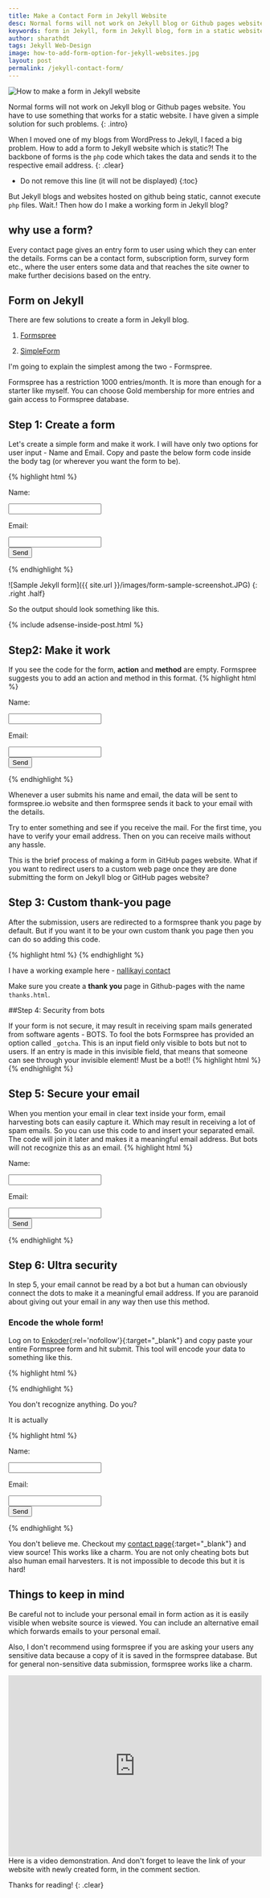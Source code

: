 ```yaml
---
title: Make a Contact Form in Jekyll Website
desc: Normal forms will not work on Jekyll blog or Github pages website. You have to use something that works for a static website. I have given a simple solution for such problems.
keywords: form in Jekyll, form in Jekyll blog, form in a static website, formspree
author: sharathdt
tags: Jekyll Web-Design
image: how-to-add-form-option-for-jekyll-websites.jpg
layout: post
permalink: /jekyll-contact-form/
---
```


<img alt="How to make a form in Jekyll website" title="How to make a form in Jekyll website" itemprop="thumbnailUrl" class="left half noborder" src="{{ site.url }}/images/how-to-add-form-option-for-jekyll-websites.jpg">

<i class="fa fa-quote-left fa-3x fa-pull-left fa-border"></i>Normal forms will not work on Jekyll blog or Github pages website. You have to use something that works for a static website. I have given a simple solution for such problems.
{: .intro}

When I moved one of my blogs from WordPress to Jekyll, I faced a big problem. How to add a form to Jekyll website which is static?! The backbone of forms is the ```php``` code which takes the data and sends it to the respective email address.
{: .clear}

<div class="clear"></div>   


* Do not remove this line (it will not be displayed) 
{:toc}

But Jekyll blogs and websites hosted on github being static, cannot execute ```php``` files. Wait.! Then how do I make a working form in Jekyll blog?

## why use a form?
Every contact page gives an entry form to user using which they can enter the details. Forms can be a contact form, subscription form, survey form etc., where the user enters some data and that reaches the site owner to make further decisions based on the entry.

## Form on Jekyll
There are few solutions to create a form in Jekyll blog.

1. [Formspree](http://formspree.io)

2. [SimpleForm](https://getsimpleform.com/)

I'm going to explain the simplest among the two - Formspree. 

Formspree has a restriction 1000 entries/month. It is more than enough for a starter like myself. You can choose Gold membership for more entries and gain access to Formspree database.



## Step 1: Create a form

Let's create a simple form and make it work. I will have only two options for user input - Name and Email. Copy and paste the below form code inside the body tag (or wherever you want the form to be).

{% highlight html  %}
<form action="" method="">
    <p>Name: </p><input type="text" name="name"><br />
    <p>Email: </p><input type="email" name="email"><br />
    <input type="submit" value="Send">
</form>
{% endhighlight %}


![Sample Jekyll form]({{ site.url }}/images/form-sample-screenshot.JPG)
{: .right .half}

So the output should look something like this.

<div class="clear"></div>

{% include adsense-inside-post.html %}

## Step2: Make it work

If you see the code for the form, **action** and **method** are empty. Formspree suggests you to add an action and method in this format.
{% highlight html %}

<form action="//formspree.io/your@email.com" method="POST">
    <p>Name: </p><input type="text" name="name"><br />
    <p>Email: </p><input type="email" name="email"><br />
    <input type="submit" value="Send">
</form>

{% endhighlight %}



Whenever a user submits his name and email, the data will be sent to formspree.io website and then formspree sends it back to your email with the details. 

Try to enter something and see if you receive the mail. For the first time, you have to verify your email address. Then on you can receive mails without any hassle.

This is the brief process of making a form in GitHub pages website. What if you want to redirect users to a custom web page once they are done submitting the form on Jekyll blog or GitHub pages website?

## Step 3: Custom thank-you page 
After the submission, users are redirected to a formspree thank you page by default. But if you want it to be your own custom thank you page then you can do so adding this code.

{% highlight html %}
<input type="hidden" name="_next" value="//path/thanks.html" />
{% endhighlight %}

I have a working example here - [nallikayi contact](https://articles.nallikayi.com/contact-us.html)

Make sure you create a **thank you** page in Github-pages with the name ```thanks.html```. 

##Step 4: Security from bots

If your form is not secure, it may result in receiving spam mails generated from software agents - BOTS. To fool the bots Formspree has provided an option called ```_gotcha```. This is an input field only visible to bots but not to users. If an entry is made in this invisible field, that means that someone can see through your invisible element! Must be a bot!!
{% highlight html %}
<input type="text" name="_gotcha" style="display:none" />
{% endhighlight %}

## Step 5: Secure your email
When you mention your email in clear text inside your form, email harvesting bots can easily capture it. Which may result in receiving a lot of spam emails. So you can use this code to and insert your separated email. The code will join it later and makes it a meaningful email address. But bots will not recognize this as an email. 
{% highlight html %}
<form id="formaction" method="POST">
    <p>Name: </p><input type="text" name="name"><br />
    <p>Email: </p><input type="email" name="email"><br />
    <input type="submit" value="Send">
</form>
<script>
    var contactform =  document.getElementById('formaction');
    contactform.setAttribute('action', '//formspree.io/' + 'your' + '@' + 'email' + '.' + 'com');
</script>
{% endhighlight %}

## Step 6: Ultra security 
In step 5, your email cannot be read by a bot but a human can obviously connect the dots to make it a meaningful email address. If you are paranoid about giving out your email in any way then use this method.

### Encode the whole form!
Log on to [Enkoder](http://hivelogic.com/enkoder/){:rel='nofollow'}{:target="_blank"} and copy paste your entire Formspree form and hit submit. This tool will encode your data to something like this.

{% highlight html %}
<script type="text/javascript">
//<![CDATA[
<!--
var x="function f(x){var i,o=\"\",ol=x.length,l=ol;while(x.charCodeAt(l/13)!" +
"=92){try{x+=x;l+=l;}catch(e){}}for(i=l-1;i>=0;i--){o+=x.charAt(i);}return o" +
".substr(0,ol);}f(\")17,\\\"<6>-!<lr120\\\\330\\\\SG420\\\\%n\\\\+HW(720\\\\" +
"430\\\\420\\\\#M2Pt\\\\630\\\\600\\\\010\\\\630\\\\GD9020\\\\n\\\\710\\\\30" +
"0\\\\520\\\\,|100\\\\a>* ,w\\\"\\\\ $=;mponm\\\"\\\\720\\\\8520\\\\vhf7&771" +
"\\\\|c430\\\\SW\\\\\\\\Q^030\\\\e500\\\\R[TZ320\\\\020\\\\m\\\\\\\\FO@It\\\\"+
"v420\\\\MW_Q400\\\\WWQNv\\\"\\\\#l4&9\\\"\\\\{771\\\\tyV,a,/.-,eV{T9)%va>?\\"+
"\"\\\\\\\"\\\\030\\\\120\\\\230\\\\420\\\\[$J320\\\\030\\\\520\\\\530\\\\RS" +
",330\\\\620\\\\010\\\\030\\\\I6Tr\\\\720\\\\730\\\\120\\\\D720\\\\720\\\\12" +
"0\\\\610\\\\6bc,tfyb2;oC2{6)('&kXq^?\\\"\\\\\\\"\\\\)/4*[$J220\\\\230\\\\43" +
"0\\\\700\\\\720\\\\430\\\\PM2300\\\\300\\\\200\\\\630\\\\n\\\\t\\\\n\\\\420" +
"\\\\n\\\\200\\\\A>\\\\\\\\400\\\\6~0.4<ez771\\\\891';#'a:#)&?*'#\\\"(f};o n" +
"ruter};))++y(^)i(tAedoCrahc.x(edoCrahCmorf.gnirtS=+o;721=%y;i=+y)17==i(fi{)" +
"++i;l<i;0=i(rof;htgnel.x=l,\\\"\\\"=o,i rav{)y,x(f noitcnuf\")"              ;
while(x=eval(x));
//-->
//]]>
</script>

{% endhighlight %}

You don't recognize anything. Do you?

It is actually

{% highlight html %}

<form id="formaction" method="POST">
    <p>Name: </p><input type="text" name="name"><br />
    <p>Email: </p><input type="email" name="email"><br />
    <input type="submit" value="Send">
</form>

{% endhighlight %}

You don't believe me. Checkout my [contact page](/contact/){:target="_blank"} and view source!
This works like a charm. You are not only cheating bots but also human email harvesters. It is not impossible to decode this but it is hard!

## Things to keep in mind

Be careful not to include your personal email in form action as it is easily visible when website source is viewed. You can include an alternative email which forwards emails to your personal email. 

Also, I don't recommend using formspree if you are asking your users any sensitive data because a copy of it is saved in the formspree database. But for general non-sensitive data submission, formspree works like a charm.

<iframe itemscope="" itemprop="video" width="100%" height="360" class="right half" src="https://www.youtube.com/embed/IP6HsgwQkvs?rel=0" frameborder="0" allowfullscreen></iframe>
Here is a video demonstration. And don't forget to leave the link of your website with newly created form, in the comment section.

Thanks for reading!
{: .clear}